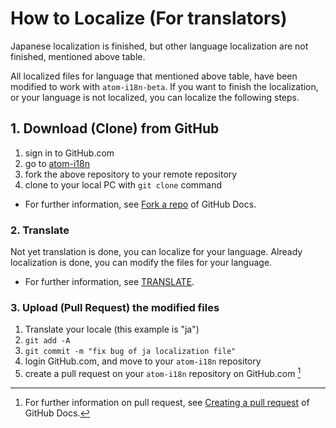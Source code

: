 
# How to Localize (For translators)

Japanese localization is finished, but other language localization are not finished, mentioned above table.

All localized files for language that mentioned above table, have been modified to work with `atom-i18n-beta`.
If you want to finish the localization, or your language is not localized, you can localize the following steps.


## 1. Download (Clone) from GitHub

1. sign in to GitHub.com
2. go to [atom-i18n](https://github.com/liuderchi/atom-i18n)
3. fork the above repository to your remote repository
4. clone to your local PC with `git clone` command

- For further information, see [Fork a repo](https://docs.github.com/en/github/getting-started-with-github/fork-a-repo#keep-your-fork-synced) of GitHub Docs.



### 2. Translate

Not yet translation is done, you can localize for your language.
Already localization is done, you can modify the files for your language.

- For further information, see [TRANSLATE](./doc/TRANSLATE.md).




### 3. Upload (Pull Request) the modified files

1. Translate your locale (this example is "ja")
2. `git add -A`
3. `git commit -m "fix bug of ja localization file"`
4. login GitHub.com, and move to your `atom-i18n` repository
5. create a pull request on your `atom-i18n` repository on GitHub.com [^1]

[^1]: For further information on pull request, see [Creating a pull request](https://docs.github.com/en/github/collaborating-with-pull-requests/proposing-changes-to-your-work-with-pull-requests/creating-a-pull-request) of GitHub Docs.

